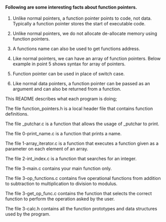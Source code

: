 #### Following are some interesting facts about function pointers.

1. Unlike normal pointers, a function pointer points to code, not data. Typically a function pointer stores the start of executable code.

2. Unlike normal pointers, we do not allocate de-allocate memory using function pointers.

3. A functions name can also be used to get functions address.

4. Like normal pointers, we can have an array of function pointers. Below example in point 5 shows syntax for array of pointers.

5. Function pointer can be used in place of switch case.

6. Like normal data pointers, a function pointer can be passed as an argument and can also be returned from a function.

This README describes what each program is doing;

The file function_pointers.h is a local header file that contains function definitions.

The file _putchar.c is a function that allows the usage of _putchar to print.

The file 0-print_name.c is a function that prints a name.

The file 1-array_iterator.c is a function that executes a function given as a parameter on each element of an array.

The file 2-int_index.c is a function that searches for an integer.

The file 3-main.c contains your main function only.

The file 3-op_functions.c contains five operational functions from addition to subtraction to multiplication to division to modulus.

The file 3-get_op_func.c contains the function that selects the correct function to perform the operation asked by the user.

The file 3-calc.h contains all the function prototypes and data structures used by the program.
